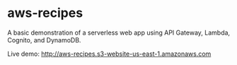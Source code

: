 # aws-recipes

A basic demonstration of a serverless web app using API Gateway, Lambda, Cognito, and DynamoDB.

Live demo: http://aws-recipes.s3-website-us-east-1.amazonaws.com
